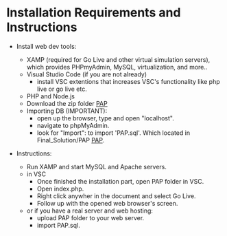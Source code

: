 # Installation Requirements and Instructions
- Install web dev tools:
  - XAMP (required for Go Live and other virtual simulation servers), which provides PHPmyAdmin, MySQL, virtualization, and more..
  - Visual Studio Code (if you are not already)
    - install VSC extentions that increases VSC's functionality like php live or go live etc.
  - PHP and Node.js
  - Download the zip folder [PAP](https://github.com/ENSE374-F23/group5_proj/tree/main/Final_Solution/PAP)
  - Importing DB (IMPORTANT):
    - open up the browser, type and open "localhost".
    - navigate to phpMyAdmin.
    - look for "Import": to import 'PAP.sql'. Which located in Final_Solution/PAP [PAP](https://github.com/ENSE374-F23/group5_proj/tree/main/Final_Solution/PAP).
    

- Instructions:
  - Run XAMP and start MySQL and Apache servers.
  - in VSC
    - Once finished the installation part, open PAP folder in VSC.
    - Open index.php.
    - Right click anywher in the document and select Go Live.
    - Follow up with the opened web browser's screen.
  - or if you have a real server and web hosting:
    - upload PAP folder to your web server.
    - import PAP.sql.
  
